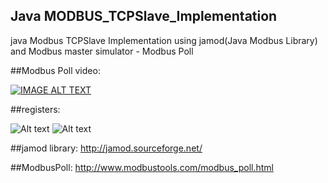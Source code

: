 ## Java MODBUS_TCPSlave_Implementation
java Modbus TCPSlave Implementation using jamod(Java Modbus Library) 
and Modbus master simulator - Modbus Poll 

##Modbus Poll video:

[![IMAGE ALT TEXT](https://i.vimeocdn.com/video/189879917_640x480.webp)](https://vimeo.com/189879917 "ModbusPoll")

##registers:

![Alt text](http://i.imgur.com/uBrgDUD.png)
![Alt text](http://i.imgur.com/yp8SIkY.png)


##jamod library:
http://jamod.sourceforge.net/

##ModbusPoll:
http://www.modbustools.com/modbus_poll.html
